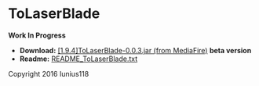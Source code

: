 # ToLaserBlade

__Work In Progress__

+ **Download:** [[1.9.4]ToLaserBlade-0.0.3.jar (from MediaFire)](http://www.mediafire.com/download/cqnmokm56xdd7oo) **beta version**
+ **Readme:** [README_ToLaserBlade.txt](https://github.com/Iunius118/ToLaserBlade/blob/master/src/main/resources/README_ToLaserBlade.txt)

Copyright 2016 Iunius118
